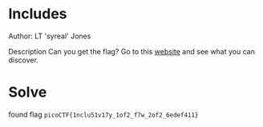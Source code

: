 # Includes

Author: LT 'syreal' Jones

Description
Can you get the flag?
Go to this [website](http://saturn.picoctf.net:61881/) and see what you can discover.

# Solve
found flag `picoCTF{1nclu51v17y_1of2_f7w_2of2_6edef411}`
